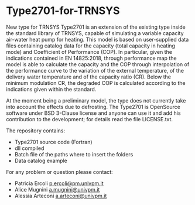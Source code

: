 # Type2701-for-TRNSYS
New type for TRNSYS
Type2701 is an extension of the existing type inside the standard library of TRNSYS, capable of simulating a variable capacity 
air-water heat pump for heating.
This model is based on user-supplied data files containing catalog data for the capacity (total capacity in heating mode) and 
Coefficient of Performance (COP).
In particular, given the indications contained in EN 14825:2018, through performance map the model is able to calculate 
the capacity and the COP through interpolation of the performance curve to the variation of the external temperature, 
of the delivery water temperature and of the capacity ratio (CR). Below the minimum modulation CR, the degraded COP is calculated 
according to the indications given within the standard.

At the moment being a preliminary model, the type does not currently take into account the effects due to defrosting.
The Type2701 is OpenSource software under BSD 3-Clause license and anyone can use it and add his contribution to the development;
for details read the file LICENSE.txt.

The repository contains:
-	Type2701 source code (Fortran)
-	dll compiled
-	Batch file of the paths where to insert the folders
-	Data catalog example

For any problem or question please contact:
-	Patricia Ercoli p.ercoli@pm.univpm.it
-	Alice Mugnini a.mugnini@univpm.it
-	Alessia Arteconi a.arteconi@univpm.it
